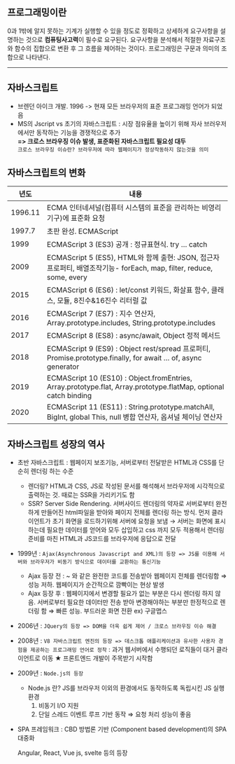## 프로그래밍이란

0과 1밖에 알지 못하는 기계가 실행할 수 있을 정도로 정확하고 상세하게 요구사항을 설명하는 것으로 **컴퓨팅사고력**이 필수로 요구된다. 요구사항을 분석해서 적절한 자료구조와 함수의 집합으로 변환 후 그 흐름을 제어하는 것이다. 프로그래밍은 구문과 의미의 조합으로 나타낸다.

---

## 자바스크립트

- 브렌던 아이크 개발. 1996 -> 현재 모든 브라우저의 표준 프로그래밍 언어가 되었음
- MS의 Jscript vs 초기의 자바스크립트 : 시장 점유율을 높이기 위해 자사 브러우저에서만 동작하는 기능을 경쟁적으로 추가 <br>
  **=> 크로스 브라우징 이슈 발생, 표준화된 자바스크립트 필요성 대두** <br>
  `크로스 브라우징 이슈란? 브라우저에 따라 웹페이지가 정상작동하지 않는것을 의미`

## 자바스크립트의 변화

| 년도    | 내용                                                                                                                 |
| ------- | -------------------------------------------------------------------------------------------------------------------- |
| 1996.11 | ECMA 인터네셔널(컴퓨터 시스템의 표준을 관리하는 비영리 기구)에 표준화 요청                                           |
| 1997.7  | 초판 완성. ECMAScript                                                                                                |
| 1999    | ECMAScript 3 (ES3) 공개 : 정규표현식. try … catch                                                                    |
| 2009    | ECMAScript 5 (ES5), HTML와 함께 출현: JSON, 접근자 프로퍼티, 배열조작기능- forEach, map, filter, reduce, some, every |
| 2015    | ECMAScript 6 (ES6) : let/const 키워드, 화살표 함수, 클래스, 모듈, 8진수&16진수 리터럴 값                             |
| 2016    | ECMAScript 7 (ES7) : 지수 연산자, Array.prototype.includes, String.prototype.includes                                |
| 2017    | ECMAScript 8 (ES8) : async/await, Object 정적 메서드                                                                 |
| 2018    | ECMAScript 9 (ES9) : Object rest/spread 프로퍼티, Promise.prototype.finally, for await … of, async generator         |
| 2019    | ECMAScript 10 (ES10) : Object.fromEntries, Array.prototype.flat, Array.prototype.flatMap, optional catch binding     |
| 2020    | ECMAScript 11 (ES11) : String.prototype.matchAll, BigInt, global This, null 병합 연산자, 옵셔널 체이닝 연산자        |

## 자바스크립트 성장의 역사

- 초반 자바스크립트 : 웹페이지 보조기능, 서버로부터 전달받은 HTML과 CSS를 단순히 렌더링 하는 수준
  - 렌더링? HTML과 CSS, JS로 작성된 문서를 해석해서 브라우저에 시각적으로 출력하는 것. 때로는 SSR을 가리키기도 함
  - SSR? Server Side Rendering. 서버사이드 렌더링의 약자로 서버로부터 완전하게 만들어진 html파일을 받아와 페이지 전체를 렌더링 하는 방식. 먼저 클라이언트가 초기 화면을 로드하기위해 서버에 요청을 보냄 → 서버는 화면에 표시하는데 필요한 데이터를 얻어와 모두 삽입하고 css 까지 모두 적용해서 렌더링 준비를 마친 HTML과 JS코드를 브라우저에 응답으로 전달
- 1999년 : `Ajax(Asynchronous Javascript and XML)의 등장 => JS를 이용해 서버와 브라우저가 비동기 방식으로 데이터를 교환하는 통신기능`
  - Ajax 등장 전 : <html> ~ </html> 와 같은 완전한 코드를 전송받아 웹페이지 전체를 렌더링함 ⇒ 성능 저하. 웹페이지가 순간적으로 깜빡이는 현상 발생
  - Ajax 등장 후 : 웹페이지에서 변경할 필요가 없는 부분은 다시 렌더링 하지 않음. 서버로부터 필요한 데이터만 전송 받아 변경해야하는 부분만 한정적으로 렌더링 함 ⇒ 빠른 성능. 부드러운 화면 전환 ex) 구글맵스
- 2006년 : `JQuery의 등장 => DOM을 더욱 쉽게 제어 / 크로스 브라우징 이슈 해결`
- 2008년 : `V8 자바스크립트 엔진의 등장 => 데스크톱 애플리케이션과 유사한 사용자 경험을 제공하는 프로그래밍 언어로 정착` : 과거 웹서버에서 수행되던 로직들이 대거 클라이언트로 이동
  ★ 프론트엔드 개발이 주목받기 시작함
- 2009년 : `Node.js의 등장`
  - Node.js 란? JS를 브라우저 이외의 환경에서도 동작하도록 독립시킨 JS 실행환경
    1. 비동기 I/O 지원
    2. 단일 스레드 이벤트 루프 기반 동작 ⇒ 요청 처리 성능이 좋음
- SPA 프레임워크 : CBD 방법론 기반 (Component based development)의 SPA 대중화

  Angular, React, Vue js, svelte 등의 등장
